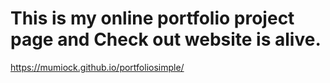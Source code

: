 # This is my online portfolio project page and Check out website is alive.
https://mumiock.github.io/portfoliosimple/
